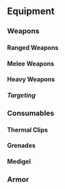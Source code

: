 ## Equipment

### Weapons

#### Ranged Weapons

#### Melee Weapons

#### Heavy Weapons

##### Targeting

### Consumables

#### Thermal Clips

#### Grenades

#### Medigel

### Armor
